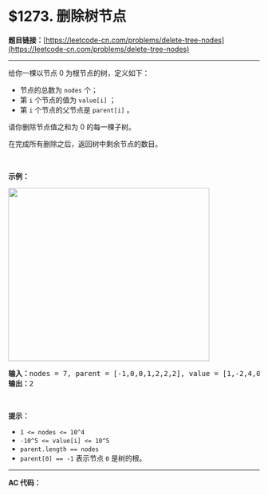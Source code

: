 # $1273. 删除树节点

**题目链接：**[https://leetcode-cn.com/problems/delete-tree-nodes](https://leetcode-cn.com/problems/delete-tree-nodes)

---

<div class="content__1Y2H">
 <div class="notranslate">
  <p>给你一棵以节点 0 为根节点的树，定义如下：</p> 
  <ul> 
   <li>节点的总数为&nbsp;<code>nodes</code>&nbsp;个；</li> 
   <li>第&nbsp;<code>i</code> 个节点的值为&nbsp;<code>value[i]</code>&nbsp;；</li> 
   <li>第&nbsp;<code>i</code> 个节点的父节点是&nbsp;<code>parent[i]</code>&nbsp;。</li> 
  </ul> 
  <p>请你删除节点值之和为 0 的每一棵子树。</p> 
  <p>在完成所有删除之后，返回树中剩余节点的数目。</p> 
  <p>&nbsp;</p> 
  <p><strong>示例：</strong></p> 
  <p><img style="height: 347px; width: 403px;" src="../aliyun-lc-upload/uploads/2019/11/30/1421_sample_1.png" alt=""></p> 
  <pre class="language-text"><strong>输入：</strong>nodes = 7, parent = [-1,0,0,1,2,2,2], value = [1,-2,4,0,-2,-1,-1]
<strong>输出：</strong>2
</pre> 
  <p>&nbsp;</p> 
  <p><strong>提示：</strong></p> 
  <ul> 
   <li><code>1 &lt;= nodes &lt;= 10^4</code></li> 
   <li><code>-10^5 &lt;= value[i] &lt;= 10^5</code></li> 
   <li><code>parent.length == nodes</code></li> 
   <li><code>parent[0] == -1</code>&nbsp;表示节点 <code>0</code> 是树的根。</li> 
  </ul> 
 </div>
</div>

---

**AC 代码：**

```java

```